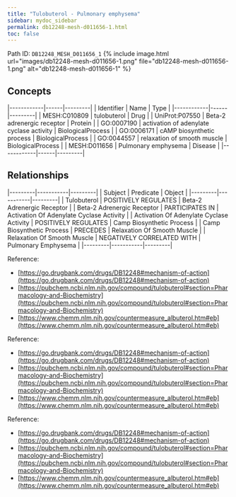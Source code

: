 ```yaml
---
title: "Tulobuterol - Pulmonary emphysema"
sidebar: mydoc_sidebar
permalink: db12248-mesh-d011656-1.html
toc: false 
---
```



Path ID: `DB12248_MESH_D011656_1`
{% include image.html url="images/db12248-mesh-d011656-1.png" file="db12248-mesh-d011656-1.png" alt="db12248-mesh-d011656-1" %}

## Concepts

|------------|------|---------|
| Identifier | Name | Type    |
|------------|------|---------|
| MESH:C010809 | tulobuterol | Drug |
| UniProt:P07550 | Beta-2 adrenergic receptor | Protein |
| GO:0007190 | activation of adenylate cyclase activity | BiologicalProcess |
| GO:0006171 | cAMP biosynthetic process | BiologicalProcess |
| GO:0044557 | relaxation of smooth muscle | BiologicalProcess |
| MESH:D011656 | Pulmonary emphysema | Disease |
|------------|------|---------|

## Relationships

|---------|-----------|---------|
| Subject | Predicate | Object  |
|---------|-----------|---------|
| Tulobuterol | POSITIVELY REGULATES | Beta-2 Adrenergic Receptor |
| Beta-2 Adrenergic Receptor | PARTICIPATES IN | Activation Of Adenylate Cyclase Activity |
| Activation Of Adenylate Cyclase Activity | POSITIVELY REGULATES | Camp Biosynthetic Process |
| Camp Biosynthetic Process | PRECEDES | Relaxation Of Smooth Muscle |
| Relaxation Of Smooth Muscle | NEGATIVELY CORRELATED WITH | Pulmonary Emphysema |
|---------|-----------|---------|

Reference: 
  - [https://go.drugbank.com/drugs/DB12248#mechanism-of-action](https://go.drugbank.com/drugs/DB12248#mechanism-of-action)
  - [https://pubchem.ncbi.nlm.nih.gov/compound/tulobuterol#section=Pharmacology-and-Biochemistry](https://pubchem.ncbi.nlm.nih.gov/compound/tulobuterol#section=Pharmacology-and-Biochemistry)
  - [https://www.chemm.nlm.nih.gov/countermeasure_albuterol.htm#eb](https://www.chemm.nlm.nih.gov/countermeasure_albuterol.htm#eb)

Reference: 
  - [https://go.drugbank.com/drugs/DB12248#mechanism-of-action](https://go.drugbank.com/drugs/DB12248#mechanism-of-action)
  - [https://pubchem.ncbi.nlm.nih.gov/compound/tulobuterol#section=Pharmacology-and-Biochemistry](https://pubchem.ncbi.nlm.nih.gov/compound/tulobuterol#section=Pharmacology-and-Biochemistry)
  - [https://www.chemm.nlm.nih.gov/countermeasure_albuterol.htm#eb](https://www.chemm.nlm.nih.gov/countermeasure_albuterol.htm#eb)

Reference: 
  - [https://go.drugbank.com/drugs/DB12248#mechanism-of-action](https://go.drugbank.com/drugs/DB12248#mechanism-of-action)
  - [https://pubchem.ncbi.nlm.nih.gov/compound/tulobuterol#section=Pharmacology-and-Biochemistry](https://pubchem.ncbi.nlm.nih.gov/compound/tulobuterol#section=Pharmacology-and-Biochemistry)
  - [https://www.chemm.nlm.nih.gov/countermeasure_albuterol.htm#eb](https://www.chemm.nlm.nih.gov/countermeasure_albuterol.htm#eb)
